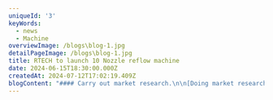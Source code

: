 ```yaml
---
uniqueId: '3'
keyWords:
  - news
  - Machine
overviewImage: /blogs\blog-1.jpg
detailPageImage: /blogs\blog-1.jpg
title: RTECH to launch 10 Nozzle reflow machine
date: 2024-06-15T18:30:00.000Z
createdAt: 2024-07-12T17:02:19.409Z
blogContent: "#### Carry out market research.\n\n[Doing market research](https://blog.hubspot.com/marketing/market-research-buyers-journey-guide?hubs_content=blog.hubspot.com/marketing/how-to-start-a-blog\\&hubs_content-cta=Doing%20market%20research)\_sounds like a big task, but in truth, it can be as simple as accessing a social media platform and browsing user and blog profiles that match with your potential audience.\n\nUse\_[market research tools](https://blog.hubspot.com/marketing/market-research-tools-resources?hubs_content=blog.hubspot.com/marketing/how-to-start-a-blog\\&hubs_content-cta=market%20research%20tools)\_to begin uncovering more specific information about your audience — or to confirm a hunch or a piece of information you already knew. For instance, if you wanted to create a blog about work-from-home hacks, you can make the reasonable assumption that your audience will be mostly Gen Zers and Millennials. But it’s important to confirm this information through research.\n\n#### Create formal buyer personas.\n\nOnce you’ve brainstormed and carried out market research, it’s time to create formal\_[buyer personas](https://blog.hubspot.com/marketing/buyer-persona-research?hubs_content=blog.hubspot.com/marketing/how-to-start-a-blog\\&hubs_content-cta=buyer%20personas). It’s important because what you know about your buyer personas and their interests will inform the brainstorming process for blog posts.\n\n\"Buyer personas aren’t just for direct marketing. They can be a handy way to keep a human in mind while you’re writing. If you’ve got other marketing or sales teams handy, coordinate your personas,\" says Curtis del Principe, user acquisition manager at HubSpot. \"Chances are that your existing customers are exactly the kind of people you want to attract with your writing in the first place. Your sales and service teams can also have great insight into these people’s needs and pain points.\"\n\nFor instance, if your readers are Millennials looking to start a business, you probably don't need to provide them with information about getting started on social media — most of them already have that down.\n\nYou might, however, want to give them information about how to adjust their social media approach (for example — from what may be a casual, personal approach to a more business-savvy, networking-focused approach). That kind of tweak is what helps you publish content about the topics your audience really wants and needs.\n\nDon't have buyer personas in place for your business? Here are a few resources to help you get started:\n\n* [Create Buyer Personas for Your Business \\[Free Template\\]](https://offers.hubspot.com/free-template-creating-buyer-personas?hubs_post-cta=body\\&hubs_signup-url=blog.hubspot.com/marketing/how-to-start-a-blog\\&hubs_signup-cta=Create%20Buyer%20Personas%20for%20Your%20Business%20%5BFree%20Template%5D\\&hubs_post=blog.hubspot.com/marketing/how-to-start-a-blog)\n* [Guide: How to Create Detailed Buyer Personas for Your Business](https://blog.hubspot.com/marketing/buyer-persona-research?hubs_post-cta=body\\&hubs_content=blog.hubspot.com/marketing/how-to-start-a-blog\\&hubs_content-cta=Guide%3A%20How%20to%20Create%20Detailed%20Buyer%20Personas%20for%20Your%20Business)\n* [\\[Free Tool\\] Make My Persona: Buyer Persona Generator](https://www.hubspot.com/make-my-persona?hubs_post=blog.hubspot.com/marketing/how-to-start-a-blog?hubs_post-cta=body\\&hubs_content=blog.hubspot.com/marketing/how-to-start-a-blog\\&hubs_content-cta=%5BFree%20Tool%5D%20Make%20My%20Persona%3A%20Buyer%20Persona%20Generator)\n\n### 2. Check out your competition.\n\nWhat better way to draw inspiration than to look at your well-established competition?\n\nIt’s worth taking a look at popular, highly reviewed blogs because their strategy and execution is what got them to grow in credibility. The purpose of doing this isn’t to copy these elements, but to gain better insight into what readers appreciate in a quality blog.\n\nWhen you find a competitor’s blog, take the following steps:\n\n#### Determine whether they’re actually a direct competitor.\n\nA blog’s audience, niche, and specific slant determine whether they're actually your competitor. But the most important of these is their audience. If they serve a completely different public than you, then they’re likely not a competitor. That is why it’s important to define your buyer personas before taking other steps in the blog creation process.\n\n#### Look at the blog’s branding, color palette, and theme.\n\nOnce you determine that they’re your competitor, it’s time to take note of their techniques so that you can capture a similar readership. Colors and themes play a huge role in whether you seem like part of a niche — for instance, a blog about eco-friendly products should likely use earthy tones instead of bright, unnatural colors such as neon yellow or pink.\n\n#### Analyze the tone and writing style of the competition.\n\nTake note of your competition’s copywriting. Is it something you feel like you can successfully emulate? Does it ring true to the type of blog you’d like to create? What do readers most respond to? For most, creating a tech blog might be an excellent idea, but if journalistic, review-based writing doesn’t work for you, then that might not be a good fit. Be aware of what you can feasibly execute or hire freelance writers.\n"
---
```


